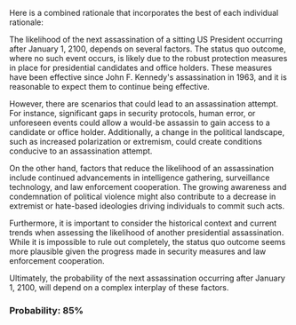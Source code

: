 Here is a combined rationale that incorporates the best of each individual rationale:

The likelihood of the next assassination of a sitting US President occurring after January 1, 2100, depends on several factors. The status quo outcome, where no such event occurs, is likely due to the robust protection measures in place for presidential candidates and office holders. These measures have been effective since John F. Kennedy's assassination in 1963, and it is reasonable to expect them to continue being effective.

However, there are scenarios that could lead to an assassination attempt. For instance, significant gaps in security protocols, human error, or unforeseen events could allow a would-be assassin to gain access to a candidate or office holder. Additionally, a change in the political landscape, such as increased polarization or extremism, could create conditions conducive to an assassination attempt.

On the other hand, factors that reduce the likelihood of an assassination include continued advancements in intelligence gathering, surveillance technology, and law enforcement cooperation. The growing awareness and condemnation of political violence might also contribute to a decrease in extremist or hate-based ideologies driving individuals to commit such acts.

Furthermore, it is important to consider the historical context and current trends when assessing the likelihood of another presidential assassination. While it is impossible to rule out completely, the status quo outcome seems more plausible given the progress made in security measures and law enforcement cooperation.

Ultimately, the probability of the next assassination occurring after January 1, 2100, will depend on a complex interplay of these factors.

### Probability: 85%